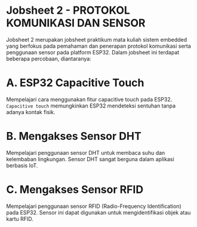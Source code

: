 # Jobsheet 2 - PROTOKOL KOMUNIKASI DAN SENSOR
Jobsheet 2 merupakan jobsheet praktikum mata kuliah sistem embedded yang berfokus pada pemahaman dan penerapan protokol komunikasi serta penggunaan sensor pada platform ESP32. Dalam jobsheet ini terdapat beberapa percobaan, diantaranya:

# A. ESP32 Capacitive Touch
Mempelajari cara menggunakan fitur capacitive touch pada ESP32. `Capacitive touch` memungkinkan ESP32 mendeteksi sentuhan tanpa adanya kontak fisik.
# B. Mengakses Sensor DHT
Mempelajari penggunaan sensor DHT untuk membaca suhu dan kelembaban lingkungan. Sensor DHT sangat berguna dalam aplikasi berbasis IoT.
# C. Mengakses Sensor RFID
Mempelajari penggunaan sensor RFID (Radio-Frequency Identification) pada ESP32. Sensor ini dapat digunakan untuk mengidentifikasi objek atau kartu RFID.

